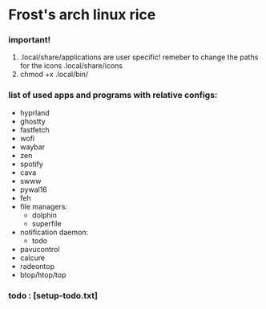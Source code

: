 # Frost's arch linux rice

### important! 
1. .local/share/applications are user specific! remeber to change the paths for the icons .local/share/icons
2. chmod +x .local/bin/


### list of used apps and programs with relative configs:
- hyprland
- ghostty
- fastfetch
- wofi
- waybar
- zen
- spotify
- cava
- swww
- pywal16
- feh
- file managers: 
    - dolphin
    - superfile
- notification daemon:
    - todo 
- pavucontrol
- calcure
- radeontop
- btop/htop/top


### todo : [setup-todo.txt]
